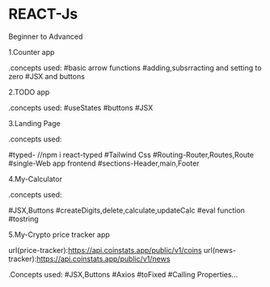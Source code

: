 # REACT-Js
Beginner to Advanced

1.Counter app

.concepts used:
#basic arrow functions
#adding,subsrracting and setting to zero
#JSX and buttons

2.TODO app

.concepts used:
#useStates
#buttons
#JSX

3.Landing Page

.concepts used:

#typed- //npm i react-typed
#Tailwind Css
#Routing-Router,Routes,Route
#single-Web app frontend
#sections-Header,main,Footer

4.My-Calculator

.concepts used:

#JSX,Buttons
#createDigits,delete,calculate,updateCalc
#eval function
#tostring

5.My-Crypto price tracker app

url(price-tracker):https://api.coinstats.app/public/v1/coins
url(news-tracker):https://api.coinstats.app/public/v1/news

.Concepts used:
#JSX,Buttons
#Axios
#toFixed
#Calling Properties...
